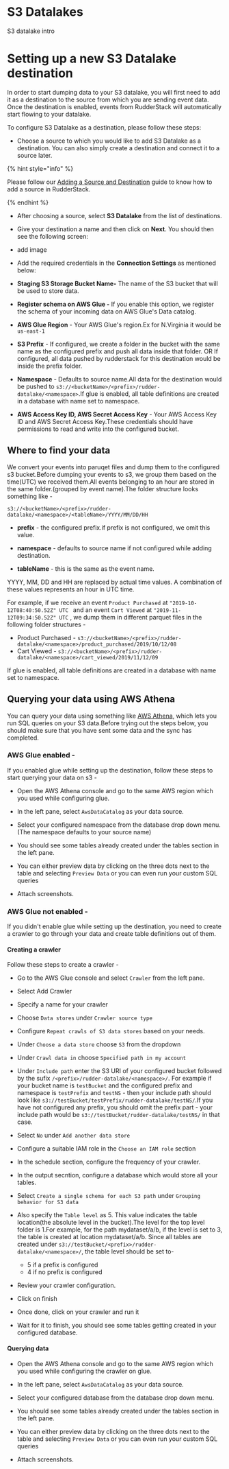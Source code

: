 
  

# S3 Datalakes

  

  

S3 datalake intro

  

  

# Setting up a new S3 Datalake destination

  

  

In order to start dumping data to your S3 datalake, you will first need to add it as a destination to the source from which you are sending event data. Once the destination is enabled, events from RudderStack will automatically start flowing to your datalake.

  

  

To configure S3 Datalake as a destination, please follow these steps:

  

  

  

* Choose a source to which you would like to add S3 Datalake as a destination. You can also simply create a destination and connect it to a source later.

  

  

  

{% hint style="info" %}

  

  

Please follow our [Adding a Source and Destination](https://docs.rudderstack.com/how-to-guides/adding-source-and-destination-rudderstack) guide to know how to add a source in RudderStack.

  

  

{% endhint %}

  

  

  

* After choosing a source, select **S3 Datalake** from the list of destinations.

  

  

* Give your destination a name and then click on **Next**. You should then see the following screen:

  

* add image

  

* Add the required credentials in the **Connection Settings** as mentioned below:

  

*  **Staging S3 Storage Bucket Name-** The name of the S3 bucket that will be used to store data.

  

  

*  **Register schema on AWS Glue -** If you enable this option, we register the schema of your incoming data on AWS Glue's Data catalog.

  

* **AWS Glue Region** - Your AWS Glue's region.Ex for N.Virginia it would be `us-east-1`

  

*  **S3 Prefix** - If configured, we create a folder in the bucket with the same name as the configured prefix and push all data inside that folder. OR If configured, all data pushed by rudderstack for this destination would be inside the prefix folder.

  
  

  

*  **Namespace** - Defaults to source name.All data for the destination would be pushed to `s3://<bucketName>/<prefix>/rudder-datalake/<namespace>`.If glue is enabled, all table definitions are created in a database with name set to namespace.

  

  

*  **AWS Access Key ID, AWS Secret Access Key** - Your AWS Access Key ID and AWS Secret Access Key.These credentials should have permissions to read and write into the configured bucket.

  

## Where to find your data

We convert your events into paruqet files and dump them to the configured s3 bucket.Before dumping your events to s3, we group them based on the time(UTC) we received them.All events belonging to an hour are stored in the same folder.(grouped by event name).The folder structure looks something like -

  

`s3://<bucketName>/<prefix>/rudder-datalake/<namespace>/<tableName>/YYYY/MM/DD/HH`

  
*  **prefix**  - the configured prefix.if prefix is not configured, we omit this value.
*  **namespace** - defaults to source name if not configured while adding destination.

*  **tableName** - this is the same as the event name.

  

YYYY, MM, DD and HH are replaced by actual time values. A combination of these values represents an hour in UTC time.

For example, if we receive an event `Product Purchased` at `"2019-10-12T08:40:50.52Z" UTC ` and an event `Cart Viewed` at `"2019-11-12T09:34:50.52Z" UTC` , we dump them in different parquet files in the following folder structures -
* Product Purchased - `s3://<bucketName>/<prefix>/rudder-datalake/<namespace>/product_purchased/2019/10/12/08` 
* Cart Viewed - `s3://<bucketName>/<prefix>/rudder-datalake/<namespace>/cart_viewed/2019/11/12/09` 
  

If glue is enabled, all table definitions are created in a database with name set to namespace.

## Querying your data using AWS Athena

You can query your data using something like [AWS Athena](https://aws.amazon.com/athena/), which lets you run SQL queries on your S3 data.Before trying out the steps below, you should make sure that you have sent some data and the sync has completed.

### AWS Glue enabled -

If you enabled glue while setting up the destination, follow these steps to start querying your data on s3 -

* Open the AWS Athena console and go to the same AWS region which you used while configuring glue.

* In the left pane, select `AwsDataCatalog` as your data source.

* Select your configured namespace from the database drop down menu.(The namespace defaults to your source name)

* You should see some tables already created under the tables section in the left pane.

* You can either preview data by clicking on the three dots next to the table and selecting `Preview Data` or you can even run your custom SQL queries

* Attach screenshots.

  

### AWS Glue not enabled -

If you didn't enable glue while setting up the destination, you need to create a crawler to go through your data and create table definitions out of them.

  

#### Creating a crawler

Follow these steps to create a crawler -

* Go to the AWS Glue console and select `Crawler` from the left pane.

* Select Add Crawler

* Specify a name for your crawler

* Choose `Data stores` under `Crawler source type`

* Configure `Repeat crawls of S3 data stores` based on your needs.

* Under `Choose a data store` choose `S3` from the dropdown

* Under `Crawl data in` choose `Specified path in my account`

* Under `Include path` enter the S3 URI of your configured bucket followed by the sufix `/<prefix>/rudder-datalake/<namespace>/`. For example if your bucket name is `testBucket` and the configured prefix and namespace is `testPrefix` and `testNS` - then your include path should look like `s3://testBucket/testPrefix/rudder-datalake/testNS/`.If you have not configured any prefix, you should omit the prefix part - your include path would be `s3://testBucket/rudder-datalake/testNS/` in that case.

* Select `No` under `Add another data store`

* Configure a suitable IAM role in the `Choose an IAM role` section

* In the schedule section, configure the frequency of your crawler.

* In the output secntion, configure a database which would store all your tables.

* Select `Create a single schema for each S3 path` under `Grouping behavior for S3 data`

* Also specify the `Table level` as 5. This value indicates the table location(the absolute level in the bucket).The level for the top level folder is 1.For example, for the path mydataset/a/b, if the level is set to 3, the table is created at location mydataset/a/b.
Since all tables are created under `s3://testBucket/<prefix>/rudder-datalake/<namespace>/`, the table level should be set to-
	* 5 if a prefix is configured
	* 4 if no prefix is configured
* Review your crawler configuration.
* Click on finish
* Once done, click on your crawler and run it
* Wait for it to finish, you should see some tables getting created in your configured database.

#### Querying data
* Open the AWS Athena console and go to the same AWS region which you used while configuring the crawler on glue.

* In the left pane, select `AwsDataCatalog` as your data source.

* Select your configured database from the database drop down menu.

* You should see some tables already created under the tables section in the left pane.

* You can either preview data by clicking on the three dots next to the table and selecting `Preview Data` or you can even run your custom SQL queries

* Attach screenshots.